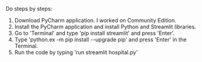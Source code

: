 Do steps by steps:
1) Download PyCharm application. I worked on Community Edition.
2) Install the PyCharm application and install Python and Streamlit libraries.
3) Go to 'Terminal' and type 'pip install streamlit' and press 'Enter'.
4) Type 'python.ex -m pip install --upgrade pip' and press 'Enter' in the Terminal.
5) Run the code by typing 'run streamlit hospital.py'
